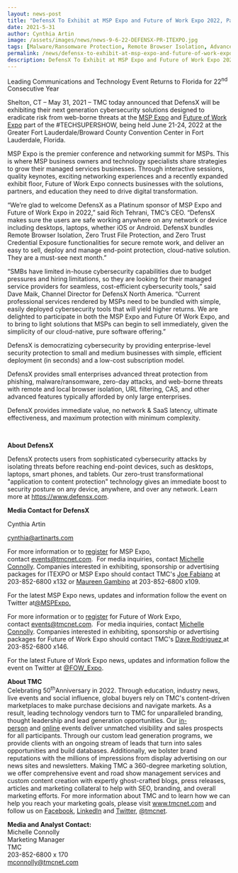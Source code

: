 ```yaml
---
layout: news-post
title: "DefensX To Exhibit at MSP Expo and Future of Work Expo 2022, Part of the #TECHSUPERSHOW"
date: 2021-5-31
author: Cynthia Artin
image: /assets/images/news/news-9-6-22-DEFENSX-PR-ITEXPO.jpg
tags: [Malware/Ransomware Protection, Remote Browser Isolation, Advanced URL Protection, File Isolation, SaaS Access Protection]
permalink: /news/defensx-to-exhibit-at-msp-expo-and-future-of-work-expo-2022-part-of-the-techsupershow/
description: DefensX To Exhibit at MSP Expo and Future of Work Expo 2022, Part of the #TECHSUPERSHOW
---
```



 
 
<p>Leading Communications and Technology Event Returns to Florida for 22<sup>nd</sup> Consecutive Year</p>
<p>Shelton, CT – May 31, 2021 – TMC today announced that DefensX will be exhibiting their next generation cybersecurity solutions designed to eradicate risk from web-borne threats at the&nbsp;<a href="https://www.mspexpo.com/east/">MSP Expo</a>&nbsp;and&nbsp;<a href="https://www.futureofworkexpo.com/">Future of Work Expo</a>&nbsp;part of the #TECHSUPERSHOW, being held June 21-24, 2022 at the Greater Fort Lauderdale/Broward County Convention Center in Fort Lauderdale, Florida.</p>
<p>MSP Expo is the premier conference and networking summit for MSPs. This is where MSP business owners and technology specialists share strategies to grow their managed services businesses. Through interactive sessions, quality keynotes, exciting networking experiences and a recently expanded exhibit floor, Future of Work Expo connects businesses with the solutions, partners, and education they need to drive digital transformation.</p>
<p>“We’re glad to welcome DefensX as a Platinum sponsor of MSP Expo and Future of Work Expo in 2022,” said Rich Tehrani, TMC’s CEO. “DefensX makes sure the users are safe working anywhere on any network or device including desktops, laptops, whether iOS or Android. DefensX bundles Remote Browser Isolation, Zero Trust File Protection, and Zero Trust Credential Exposure functionalities for secure remote work, and deliver an easy to sell, deploy and manage end-point protection, cloud-native solution. They are a must-see next month.”</p>
<p>“SMBs have limited in-house cybersecurity capabilities due to budget pressures and hiring limitations, so they are looking for their managed service providers for seamless, cost-efficient cybersecurity tools,” said Dave Maik, Channel Director for DefensX North America. “Current professional services rendered by MSPs need to be bundled with simple, easily deployed cybersecurity tools that will yield higher returns. We are delighted to participate in both the MSP Expo and Future Of Work Expo, and to bring to light solutions that MSPs can begin to sell immediately, given the simplicity of our cloud-native, pure software offering.”</p>
<p>DefensX is democratizing cybersecurity by providing enterprise-level security protection to small and medium businesses with simple, efficient deployment (in seconds) and a low-cost subscription model.</p>
<p>DefensX provides small enterprises advanced threat protection from phishing, malware/ransomware, zero-day attacks, and web-borne threats with remote and local browser isolation, URL filtering, CAS, and other advanced features typically afforded by only large enterprises.</p>
<p>DefensX provides immediate value, no network &amp; SaaS latency, ultimate effectiveness, and maximum protection with minimum complexity.</p>
<p>&nbsp;</p>
<p><b>About DefensX</b></p>
<p>DefensX protects users from sophisticated cybersecurity attacks by isolating threats before reaching end-point devices, such as desktops, laptops, smart phones, and tablets. Our zero-trust transformational "application to content protection" technology gives an immediate boost to security posture on any device, anywhere, and over any network. Learn more at&nbsp;<a href="https://www.defensx.com">https://www.defensx.com</a>.</p>
<p><b>Media Contact for DefensX</b></p>
<p>Cynthia Artin</p>
<p><a href="mailto:cynthia@artinarts.com">cynthia@artinarts.com</a></p>
<p>For more information or to&nbsp;<a href="https://www.mspexpo.com/east/registration.aspx">register</a>&nbsp;for MSP Expo, contact&nbsp;<a href="mailto:events@tmcnet.com">events@tmcnet.com</a>. &nbsp;For media inquiries, contact&nbsp;<a href="mailto:mconnolly@tmcnet.com">Michelle Connolly</a>. Companies interested in exhibiting, sponsorship or advertising packages for ITEXPO or MSP Expo should contact TMC's&nbsp;<a href="mailto:jfabiano@tmcnet.com">Joe Fabiano</a>&nbsp;at 203-852-6800 x132 or&nbsp;<a href="mailto:mgambino@tmcnet.com">Maureen Gambino</a>&nbsp;at 203-852-6800 x109.</p>
<p>For the latest MSP Expo news, updates and information follow the event on Twitter at<a href="https://twitter.com/MSPExpo">@MSPExpo.</a></p>
<p>For more information or to&nbsp;<a href="https://www.futureofworkexpo.com/registration.aspx">register</a>&nbsp;for Future of Work Expo, contact&nbsp;<a href="mailto:events@tmcnet.com">events@tmcnet.com</a>. &nbsp;For media inquiries, contact&nbsp;<a href="mailto:mconnolly@tmcnet.com">Michelle Connolly</a>. Companies interested in exhibiting, sponsorship or advertising packages for Future of Work Expo should contact TMC's&nbsp;<a href="mailto:drodriguez@tmcnet.com">Dave Rodriguez&nbsp;</a>at 203-852-6800 x146.</p>
<p>For the latest Future of Work Expo news, updates and information follow the event on Twitter at&nbsp;<a href="https://twitter.com/FOW_Expo">@FOW_Expo</a>.</p>
<p><b>About TMC</b><br>Celebrating 50<sup>th</sup>Anniversary in 2022. Through education, industry news, live events and social influence, global buyers rely on TMC's content-driven marketplaces to make purchase decisions and navigate markets. As a result, leading technology vendors turn to TMC for unparalleled branding, thought leadership and lead generation opportunities. Our&nbsp;<a href="http://www.tmcnet.com/tmcnet/futureshows.aspx">in-person</a>&nbsp;and&nbsp;<a href="http://www.tmcnet.com/webinar/">online</a>&nbsp;events deliver unmatched visibility and sales prospects for all participants. Through our custom lead generation programs, we provide clients with an ongoing stream of leads that turn into sales opportunities and build databases. Additionally, we bolster brand reputations with the millions of impressions from display advertising on our news sites and newsletters. Making TMC a 360-degree marketing solution, we offer comprehensive event and road show management services and custom content creation with expertly ghost-crafted blogs, press releases, articles and marketing collateral to help with SEO, branding, and overall marketing efforts. For more information about TMC and to learn how we can help you reach your marketing goals, please visit&nbsp;<a href="http://www.tmcnet.com/">www.tmcnet.com</a>&nbsp;and follow us on&nbsp;<a href="https://www.facebook.com/tmcnetcom">Facebook</a>,&nbsp;<a href="https://www.linkedin.com/groups/3878220/profile">LinkedIn</a>&nbsp;and&nbsp;<a href="https://twitter.com/tmcnet">Twitter</a>,&nbsp;<a href="https://twitter.com/tmcnet">@tmcnet</a>.</p>
<p><b>Media and Analyst Contact:&nbsp; &nbsp; &nbsp; &nbsp;</b><br>Michelle Connolly<br>Marketing Manager<br>TMC<br>203-852-6800 x 170<br><a href="mailto:mconnolly@tmcnet.com">mconnolly@tmcnet.com</a></p>
 